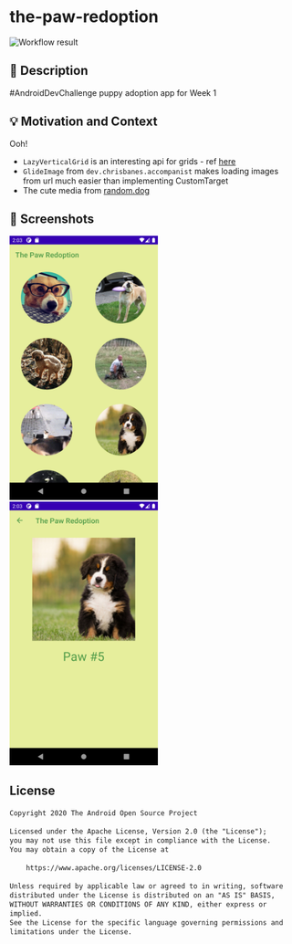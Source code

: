 # the-paw-redoption

![Workflow result](https://github.com/kinnerapriyao/the-paw-redoption/workflows/Check/badge.svg)


## :scroll: Description
#AndroidDevChallenge puppy adoption app for Week 1

## :bulb: Motivation and Context
Ooh!
* `LazyVerticalGrid` is an interesting api for grids - ref [here](https://developer.android.com/reference/kotlin/androidx/compose/foundation/lazy/package-summary#lazyverticalgrid)
* `GlideImage` from `dev.chrisbanes.accompanist` makes loading images from url much easier than implementing CustomTarget
* The cute media from [random.dog](https://random.dog/)

## :camera_flash: Screenshots
<img src="/results/screenshot_1.png" width="260">&emsp;<img src="/results/screenshot_2.png" width="260">

## License
```
Copyright 2020 The Android Open Source Project

Licensed under the Apache License, Version 2.0 (the "License");
you may not use this file except in compliance with the License.
You may obtain a copy of the License at

    https://www.apache.org/licenses/LICENSE-2.0

Unless required by applicable law or agreed to in writing, software
distributed under the License is distributed on an "AS IS" BASIS,
WITHOUT WARRANTIES OR CONDITIONS OF ANY KIND, either express or implied.
See the License for the specific language governing permissions and
limitations under the License.
```